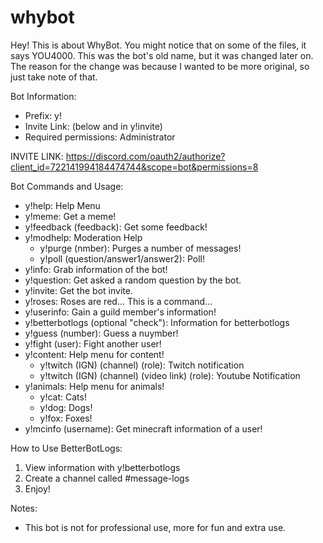 # whybot
Hey!
This is about WhyBot. You might notice that on some of the files, it says YOU4000. This was the bot's old name, but it was changed later on.
The reason for the change was because I wanted to be more original, so just take note of that.

Bot Information:
- Prefix: y!
- Invite Link: (below and in y!invite)
- Required permissions: Administrator

INVITE LINK: https://discord.com/oauth2/authorize?client_id=722141994184474744&scope=bot&permissions=8

Bot Commands and Usage:
- y!help: Help Menu
- y!meme: Get a meme!
- y!feedback (feedback): Get some feedback!
- y!modhelp: Moderation Help
    - y!purge (nmber): Purges a number of messages!
    - y!poll (question/answer1/answer2): Poll!
- y!info: Grab information of the bot!
- y!question: Get asked a random question by the bot.
- y!invite: Get the bot invite.
- y!roses: Roses are red... This is a command...
- y!userinfo: Gain a guild member's information!
- y!betterbotlogs (optional "check"): Information for betterbotlogs
- y!guess (number): Guess a nuymber!
- y!fight (user): Fight another user!
- y!content: Help menu for content!
    - y!twitch (IGN) (channel) (role): Twitch notification
    - y!twitch (IGN) (channel) (video link) (role): Youtube Notification
- y!animals: Help menu for animals!
    - y!cat: Cats!
    - y!dog: Dogs!
    - y!fox: Foxes!
- y!mcinfo (username): Get minecraft information of a user!

How to Use BetterBotLogs:
1. View information with y!betterbotlogs
2. Create a channel called #message-logs
3. Enjoy!

Notes:
- This bot is not for professional use, more for fun and extra use.
